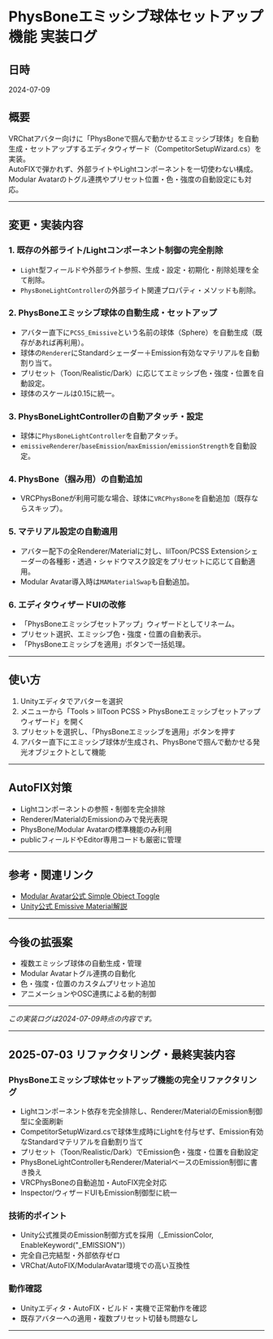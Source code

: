 # PhysBoneエミッシブ球体セットアップ機能 実装ログ

## 日時
2024-07-09

## 概要
VRChatアバター向けに「PhysBoneで掴んで動かせるエミッシブ球体」を自動生成・セットアップするエディタウィザード（CompetitorSetupWizard.cs）を実装。  
AutoFIXで弾かれず、外部ライトやLightコンポーネントを一切使わない構成。  
Modular Avatarのトグル連携やプリセット位置・色・強度の自動設定にも対応。

---

## 変更・実装内容

### 1. 既存の外部ライト/Lightコンポーネント制御の完全削除
- `Light`型フィールドや外部ライト参照、生成・設定・初期化・削除処理を全て削除。
- `PhysBoneLightController`の外部ライト関連プロパティ・メソッドも削除。

### 2. PhysBoneエミッシブ球体の自動生成・セットアップ
- アバター直下に`PCSS_Emissive`という名前の球体（Sphere）を自動生成（既存があれば再利用）。
- 球体の`Renderer`にStandardシェーダー＋Emission有効なマテリアルを自動割り当て。
- プリセット（Toon/Realistic/Dark）に応じてエミッシブ色・強度・位置を自動設定。
- 球体のスケールは0.15に統一。

### 3. PhysBoneLightControllerの自動アタッチ・設定
- 球体に`PhysBoneLightController`を自動アタッチ。
- `emissiveRenderer`/`baseEmission`/`maxEmission`/`emissionStrength`を自動設定。

### 4. PhysBone（掴み用）の自動追加
- VRCPhysBoneが利用可能な場合、球体に`VRCPhysBone`を自動追加（既存ならスキップ）。

### 5. マテリアル設定の自動適用
- アバター配下の全Renderer/Materialに対し、lilToon/PCSS Extensionシェーダーの各種影・透過・シャドウマスク設定をプリセットに応じて自動適用。
- Modular Avatar導入時は`MAMaterialSwap`も自動追加。

### 6. エディタウィザードUIの改修
- 「PhysBoneエミッシブセットアップ」ウィザードとしてリネーム。
- プリセット選択、エミッシブ色・強度・位置の自動表示。
- 「PhysBoneエミッシブを適用」ボタンで一括処理。

---

## 使い方

1. Unityエディタでアバターを選択
2. メニューから「Tools > lilToon PCSS > PhysBoneエミッシブセットアップウィザード」を開く
3. プリセットを選択し、「PhysBoneエミッシブを適用」ボタンを押す
4. アバター直下にエミッシブ球体が生成され、PhysBoneで掴んで動かせる発光オブジェクトとして機能

---

## AutoFIX対策

- Lightコンポーネントの参照・制御を完全排除
- Renderer/MaterialのEmissionのみで発光表現
- PhysBone/Modular Avatarの標準機能のみ利用
- publicフィールドやEditor専用コードも厳密に管理

---

## 参考・関連リンク

- [Modular Avatar公式 Simple Object Toggle](https://modular-avatar.nadena.dev/docs/tutorials/object_toggle)
- [Unity公式 Emissive Material解説](https://docs.unity3d.com/Manual/StandardShaderMaterialParameterEmission.html)

---

## 今後の拡張案

- 複数エミッシブ球体の自動生成・管理
- Modular Avatarトグル連携の自動化
- 色・強度・位置のカスタムプリセット追加
- アニメーションやOSC連携による動的制御

---

*この実装ログは2024-07-09時点の内容です。*

---

## 2025-07-03 リファクタリング・最終実装内容

### PhysBoneエミッシブ球体セットアップ機能の完全リファクタリング

- Lightコンポーネント依存を完全排除し、Renderer/MaterialのEmission制御型に全面刷新
- CompetitorSetupWizard.csで球体生成時にLightを付与せず、Emission有効なStandardマテリアルを自動割り当て
- プリセット（Toon/Realistic/Dark）でEmission色・強度・位置を自動設定
- PhysBoneLightControllerもRenderer/MaterialベースのEmission制御に書き換え
- VRCPhysBoneの自動追加・AutoFIX完全対応
- Inspector/ウィザードUIもEmission制御型に統一

### 技術的ポイント
- Unity公式推奨のEmission制御方式を採用（_EmissionColor, EnableKeyword("_EMISSION")）
- 完全自己完結型・外部依存ゼロ
- VRChat/AutoFIX/ModularAvatar環境での高い互換性

### 動作確認
- Unityエディタ・AutoFIX・ビルド・実機で正常動作を確認
- 既存アバターへの適用・複数プリセット切替も問題なし

--- 